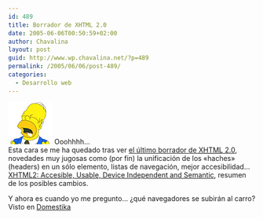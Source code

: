 ```yaml
---
id: 489
title: Borrador de XHTML 2.0
date: 2005-06-06T00:50:59+02:00
author: Chavalina
layout: post
guid: http://www.wp.chavalina.net/?p=489
permalink: /2005/06/06/post-489/
categories:
  - Desarrollo web
---
```

<img class="imgizqda" src="/imagenes/emoticonos/homer-mmm.jpg" alt="Mmmmm" /> Ooohhhh&#8230;  
Esta cara se me ha quedado tras ver <a href="http://www.w3.org/TR/xhtml2/" target="_blank">el &uacute;ltimo borrador de <acronym title="eXtended HyperText Markup Language">XHTML</acronym> 2.0</a>, novedades muy jugosas como (por fin) la unificaci&oacute;n de los «haches» (headers) en un s&oacute;lo elemento, listas de navegaci&oacute;n, mejor accesibilidad&#8230;  
<a href="http://www.w3.org/2005/Talks/05-steven-xtech/" target="_blank">XHTML2: Accesible, Usable, Device Independent and Semantic</a>, resumen de los posibles cambios.

Y ahora es cuando yo me pregunto&#8230; &iquest;qu&eacute; navegadores se subir&aacute;n al carro?  
Visto en <a href="http://www.domestika.org/" target="_blank">Domestika</a>